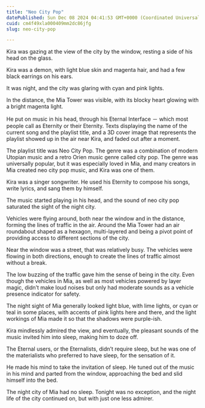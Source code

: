 ```yaml
---
title: "Neo City Pop"
datePublished: Sun Dec 08 2024 04:41:53 GMT+0000 (Coordinated Universal Time)
cuid: cm4f49xla000409mm2dc86jfg
slug: neo-city-pop

---
```


Kira was gazing at the view of the city by the window, resting a side of his head on the glass.

Kira was a demon, with light blue skin and magenta hair, and had a few black earrings on his ears.

It was night, and the city was glaring with cyan and pink lights.

In the distance, the Mia Tower was visible, with its blocky heart glowing with a bright magenta light.

He put on music in his head, through his Eternal Interface － which most people call as Eternity or their Eternity. Texts displaying the name of the current song and the playlist title, and a 3D cover image that represents the playlist showed up in the air near Kira, and faded out after a moment.

The playlist title was Neo City Pop. The genre was a combination of modern Utopian music and a retro Orien music genre called city pop. The genre was universally popular, but it was especially loved in Mia, and many creators in Mia created neo city pop music, and Kira was one of them.

Kira was a singer songwriter. He used his Eternity to compose his songs, write lyrics, and sang them by himself.

The music started playing in his head, and the sound of neo city pop saturated the sight of the night city.

Vehicles were flying around, both near the window and in the distance, forming the lines of traffic in the air. Around the Mia Tower had an air roundabout shaped as a hexagon, multi-layered and being a pivot point of providing access to different sections of the city.

Near the window was a street, that was relatively busy. The vehicles were flowing in both directions, enough to create the lines of traffic almost without a break.

The low buzzing of the traffic gave him the sense of being in the city. Even though the vehicles in Mia, as well as most vehicles powered by layer magic, didn’t make loud noises but only had moderate sounds as a vehicle presence indicator for safety.

The night sight of Mia generally looked light blue, with lime lights, or cyan or teal in some places, with accents of pink lights here and there, and the light workings of Mia made it so that the shadows were purple-ish.

Kira mindlessly admired the view, and eventually, the pleasant sounds of the music invited him into sleep, making him to doze off.

The Eternal users, or the Eternalists, didn’t require sleep, but he was one of the materialists who preferred to have sleep, for the sensation of it.

He made his mind to take the invitation of sleep. He tuned out of the music in his mind and parted from the window, approaching the bed and slid himself into the bed.

The night city of Mia had no sleep. Tonight was no exception, and the night life of the city continued on, but with just one less admirer.